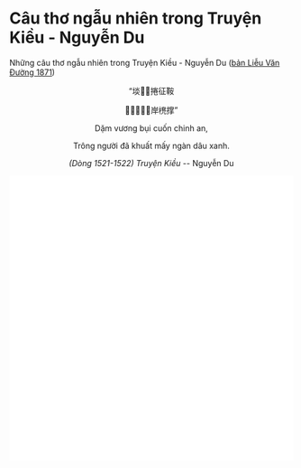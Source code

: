 # Câu thơ ngẫu nhiên trong Truyện Kiều - Nguyễn Du

Những câu thơ ngẫu nhiên trong Truyện Kiều - Nguyễn Du ([bản Liễu Văn Đường 1871](https://vi.wikisource.org/wiki/Truy%E1%BB%87n_Ki%E1%BB%81u_(b%E1%BA%A3n_Li%E1%BB%85u_V%C4%83n_%C3%90%C6%B0%E1%BB%9Dng_1871)))

<div align="center">
<!-- START_KIEU -->
      <p class="nom">“埮𥿁𣻃捲征鞍</p>
      <p class="nom">𬖉𠊛㐌屈󰋇岸橷撑”</p>
      <p class="quocngu">Dặm vương bụi cuốn chinh an,</p>
      <p class="quocngu">Trông người đã khuất mấy ngàn dâu xanh.</p>
      <p class="author"><i>(Dòng 1521-1522) Truyện Kiều</i> -- Nguyễn Du</p>
<!-- END_KIEU -->
</div>

<div align="center">
  <img src="./assets/random-kieu.svg" alt="The Tale of Kieu - Nguyen Du">
</div>
